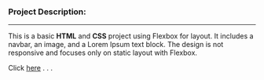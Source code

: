 ### Project Description:

---

This is a basic **HTML** and **CSS** project using Flexbox for layout. It includes a navbar, an image, and a Lorem Ipsum text block. The design is not responsive and focuses only on static layout with Flexbox.

Click [here](https://rouhi438.github.io/CodeHUB/BuiltWithFlexBox) . . .
